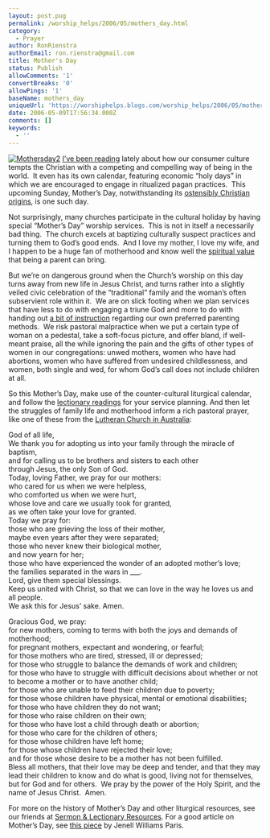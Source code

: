 ```yaml
---
layout: post.pug
permalink: /worship_helps/2006/05/mothers_day.html 
category:
  - Prayer
author: RonRienstra
authorEmail: ron.rienstra@gmail.com
title: Mother's Day
status: Publish
allowComments: '1'
convertBreaks: '0'
allowPings: '1'
baseName: mothers_day
uniqueUrl: 'https://worshiphelps.blogs.com/worship_helps/2006/05/mothers_day.html '
date: 2006-05-09T17:56:34.000Z
comments: []
keywords:
  - ''
---
```

[![Mothersday2](https://worshiphelps.blogs.com/worship_helps/images/mothersday2.png "Mothersday2")](http://worshiphelps.blogs.com/.shared/image.html?/photos/uncategorized/mothersday2.png) [I’ve been reading](http://rienstra.blogspot.com/2006/05/consumer-culture-catechumenate.html) lately about how our consumer culture tempts the Christian with a competing and compelling way of being in the world.  It even has its own calendar, featuring economic “holy days” in which we are encouraged to engage in ritualized pagan practices.  This upcoming Sunday, Mother’s Day, notwithstanding its [ostensibly Christian origins](http://mothers-day.123holiday.net/), is one such day.

Not surprisingly, many churches participate in the cultural holiday by having special “Mother’s Day” worship services.  This is not in itself a necessarily bad thing.  The church excels at baptizing culturally suspect practices and turning them to God’s good ends.  And I love my mother, I love my wife, and I happen to be a huge fan of motherhood and know well the [spiritual value](http://www.greatwithchild.com/) that being a parent can bring.

But we’re on dangerous ground when the Church’s worship on this day turns away from new life in Jesus Christ, and turns rather into a slightly veiled civic celebration of the “traditional” family and the woman’s often subservient role within it.  We are on slick footing when we plan services that have less to do with engaging a triune God and more to do with handing out [a bit of instruction](http://www.lifeway.com/lwc/article_main_page/0%2C1703%2CA%253D156831%2526M%253D200273%2C00.html) regarding our own preferred parenting methods.  We risk pastoral malpractice when we put a certain type of woman on a pedestal, take a soft-focus picture, and offer bland, if well-meant praise, all the while ignoring the pain and the gifts of other types of women in our congregations: unwed mothers, women who have had abortions, women who have suffered from undesired childlessness, and women, both single and wed, for whom God’s call does not include children at all. 

So this Mother’s Day, make use of the counter-cultural liturgical calendar, and follow the [lectionary readings](http://www.textweek.com/yearb/easterb5.htm) for your service planning. And then let the struggles of family life and motherhood inform a rich pastoral prayer, like one of these from the [Lutheran Church in Australia](http://www.lca.org.au/):

God of all life,  
We thank you for adopting us into your family through the miracle of baptism,  
and for calling us to be brothers and sisters to each other  
through Jesus, the only Son of God.  
Today, loving Father, we pray for our mothers:  
who cared for us when we were helpless,  
who comforted us when we were hurt,  
whose love and care we usually took for granted,  
as we often take your love for granted.  
Today we pray for:  
those who are grieving the loss of their mother,  
maybe even years after they were separated;  
those who never knew their biological mother,  
and now yearn for her;  
those who have experienced the wonder of an adopted mother’s love;  
the families separated in the wars in \_\_\_.  
Lord, give them special blessings.   
Keep us united with Christ, so that we can love in the way he loves us and all people.   
We ask this for Jesus’ sake. Amen.

Gracious God, we pray:  
for new mothers, coming to terms with both the joys and demands of motherhood;  
for pregnant mothers, expectant and wondering, or fearful;  
for those mothers who are tired, stressed, ill or depressed;  
for those who struggle to balance the demands of work and children;  
for those who have to struggle with difficult decisions about whether or not to become a mother or to have another child;  
for those who are unable to feed their children due to poverty;  
for those whose children have physical, mental or emotional disabilities;  
for those who have children they do not want;  
for those who raise children on their own;  
for those who have lost a child through death or abortion;  
for those who care for the children of others;  
for those whose children have left home;  
for those whose children have rejected their love;  
and for those whose desire to be a mother has not been fulfilled.  
Bless all mothers, that their love may be deep and tender, and that they may lead their children to know and do what is good, living not for themselves, but for God and for others.  We pray by the power of the Holy Spirit, and the name of Jesus Christ.  Amen.

For more on the history of Mother’s Day and other liturgical resources, see our friends at [Sermon & Lectionary Resources](http://www.rockies.net/%7Espirit/sermons/abc-mothers-day.php). For a good article on Mother’s Day, see [this piece](http://www.christianitytoday.com/ct/2004/118/41.0.html) by Jenell Williams Paris.